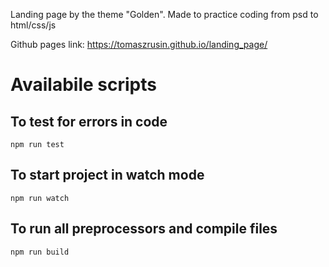 
Landing page by the theme "Golden". Made to practice coding from psd to html/css/js

Github pages link: https://tomaszrusin.github.io/landing_page/

# Availabile scripts

## To test for errors in code
```npm run test```

## To start project in watch mode 
```npm run watch```

## To run all preprocessors and compile files 
```npm run build```
